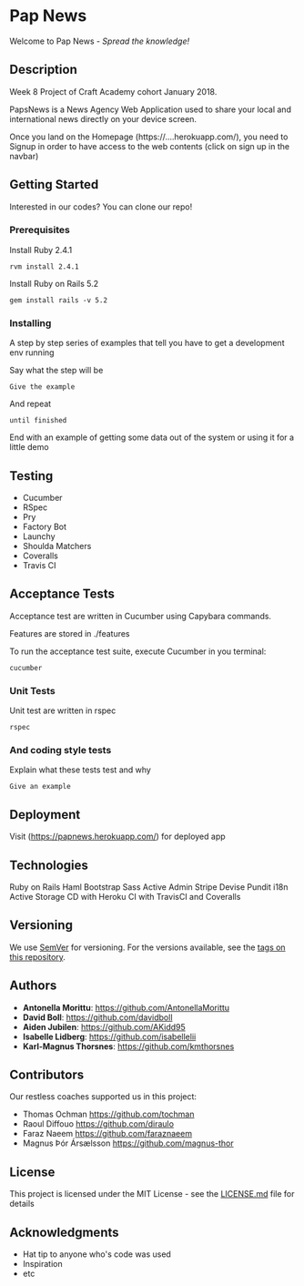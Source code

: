 # Pap News

Welcome to Pap News - _Spread the knowledge!_

## Description
Week 8 Project of Craft Academy cohort January 2018.

PapsNews is a News Agency Web Application used to share your local and international news directly on your device screen.  

Once you land on the Homepage (https://....herokuapp.com/), you need to Signup in order to have access to the web contents
(click on sign up in the navbar)


## Getting Started

Interested in our codes?
You can clone our repo!

### Prerequisites

Install Ruby 2.4.1

```
rvm install 2.4.1
```

Install Ruby on Rails 5.2
```
gem install rails -v 5.2
```
### Installing

A step by step series of examples that tell you have to get a development env running

Say what the step will be

```
Give the example
```

And repeat

```
until finished
```

End with an example of getting some data out of the system or using it for a little demo

## Testing

* Cucumber
* RSpec
* Pry
* Factory Bot
* Launchy
* Shoulda Matchers
* Coveralls
* Travis CI

## Acceptance Tests

Acceptance test are written in Cucumber using Capybara commands.

Features are stored in ./features

To run the acceptance test suite, execute Cucumber in you terminal:

```
cucumber
```

### Unit Tests

Unit test are written in rspec

```
rspec
```

### And coding style tests

Explain what these tests test and why

```
Give an example
```

## Deployment

Visit (https://papnews.herokuapp.com/) for deployed app

## Technologies

Ruby on Rails
Haml
Bootstrap
Sass
Active Admin
Stripe
Devise
Pundit
i18n
Active Storage
CD with Heroku
CI with TravisCI and Coveralls

## Versioning

We use [SemVer](http://semver.org/) for versioning. For the versions available, see the [tags on this repository](https://github.com/your/project/tags).

## Authors

* **Antonella Morittu**: https://github.com/AntonellaMorittu
* **David Boll**: https://github.com/davidboll
* **Aiden Jubilen**: https://github.com/AKidd95
* **Isabelle Lidberg**: https://github.com/isabellelii
* **Karl-Magnus Thorsnes**: https://github.com/kmthorsnes

## Contributors

Our restless coaches supported us in this project:

* Thomas Ochman https://github.com/tochman
* Raoul Diffouo https://github.com/diraulo
* Faraz Naeem https://github.com/faraznaeem
* Magnus Þór Ársælsson https://github.com/magnus-thor


## License

This project is licensed under the MIT License - see the [LICENSE.md](LICENSE.md) file for details

## Acknowledgments

* Hat tip to anyone who's code was used
* Inspiration
* etc
